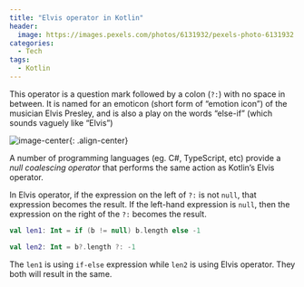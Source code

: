 ```yaml
---
title: "Elvis operator in Kotlin"
header:
  image: https://images.pexels.com/photos/6131932/pexels-photo-6131932.jpeg
categories:
  - Tech
tags:
  - Kotlin
---
```


This operator is a question mark followed by a colon (`?:`) with no space in between. It is named for an emoticon (short form of “emotion icon”) of the musician Elvis Presley, and is also a play on the words “else-if” (which sounds vaguely like “Elvis”)

![image-center](https://upload.wikimedia.org/wikipedia/commons/2/2d/PresleyPromo1954PhotoOnly.jpg){: .align-center}

A number of programming languages (eg. C#, TypeScript, etc) provide a _null coalescing operator_ that performs the same action as Kotlin’s Elvis operator.

In Elvis operator, if the expression on the left of `?:` is not `null`, that expression becomes the result. If the left-hand expression is `null`, then the expression on the right of the `?:` becomes the result.

```kotlin
val len1: Int = if (b != null) b.length else -1

val len2: Int = b?.length ?: -1
```

The `len1` is using `if-else` expression while `len2` is using Elvis operator. They both will result in the same.
